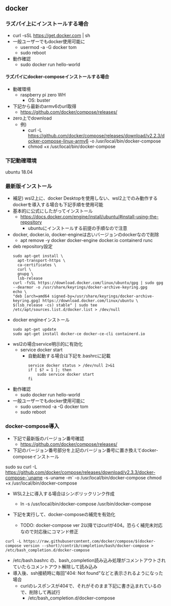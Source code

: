 ## docker

### ラズパイ上にインストールする場合

* curl -sSL https://get.docker.com | sh
* 一般ユーザーでもdocker使用可能に
  * usermod -a -G docker tom
  * sudo reboot
* 動作確認
  * sudo docker run hello-world

#### ラズパイにdocker-composeインストールする場合

* 動確環境
  * raspberry pi zero WH
    * OS: buster
* 下記から最新のarmv6のurl取得
  * https://github.com/docker/compose/releases/
* zero上でdownload
  * 例)
    * curl -L https://github.com/docker/compose/releases/download/v2.2.3/docker-compose-linux-armv6 -o /usr/local/bin/docker-compose
    * chmod +x /usr/local/bin/docker-compose

### 下記動確環境

ubuntu 18.04

### 最新版インストール

* 補足) wsl2上に、docker Desktopを使用しない、wsl2上でのみ動作するdockerを導入する場合も下記手順を使用可能
* 基本的に公式にしたがってインストール
  * https://docs.docker.com/engine/install/ubuntu/#install-using-the-repository
    * ubuntuにインストールする前提の手順なので注意
* docker, docker.io, docker-engineは古いバージョンのdockerなので削除
  * apt remove -y docker docker-engine docker.io containerd runc
* deb repository設定
  ```
  sudo apt-get install \
    apt-transport-https \
    ca-certificates \
    curl \
    gnupg \
    lsb-release
  curl -fsSL https://download.docker.com/linux/ubuntu/gpg | sudo gpg --dearmor -o /usr/share/keyrings/docker-archive-keyring.gpg
  echo \
  "deb [arch=amd64 signed-by=/usr/share/keyrings/docker-archive-keyring.gpg] https://download.docker.com/linux/ubuntu \
  $(lsb_release -cs) stable" | sudo tee /etc/apt/sources.list.d/docker.list > /dev/null
  ```
* docker engineインストール
  ```
  sudo apt-get update
  sudo apt-get install docker-ce docker-ce-cli containerd.io
  ```
* wsl2の場合service明示的に有効化
  * service docker start
    * 自動起動する場合は下記を.bashrcに記載
      ```
      service docker status > /dev/null 2>&1
      if [ $? = 1 ]; then
          sudo service docker start
      fi
      ```
* 動作確認
  * sudo docker run hello-world
* 一般ユーザーでもdocker使用可能に
  * sudo usermod -a -G docker tom
  * sudo reboot

### docker-compose導入

* 下記で最新版のバージョン番号確認
  * https://github.com/docker/compose/releases/
* 下記のバージョン番号部分を上記のバージョン番号に置き換えてdocker-composeインストール

sudo su
curl -L https://github.com/docker/compose/releases/download/v2.3.3/docker-compose-`uname -s`-`uname -m` -o /usr/local/bin/docker-compose
chmod +x /usr/local/bin/docker-compose

* WSL2上に導入する場合はシンボリックリンク作成
  * ln -s /usr/local/bin/docker-compose /usr/bin/docker-compose

* 下記を実行して、docker-composeの補完を有効化
  * TODO: docker-compose ver 2以降ではcurlが404。恐らく補完未対応なので対応後にコマンド修正

```
curl -L https://raw.githubusercontent.com/docker/compose/$(docker-compose version --short)/contrib/completion/bash/docker-compose > /etc/bash_completion.d/docker-compose
```

* /etc/bash.bashrc の、bash_completion読み込み処理がコメントアウトされていたらコメントアウト解除して読み込み
* 導入後、ssh接続時に毎回"404: Not found"などと表示されるようになった場合
  * curlのレスポンスが404で、それがそのまま下記に書き込まれているので、削除して再試行
    * /etc/bash_completion.d/docker-compose